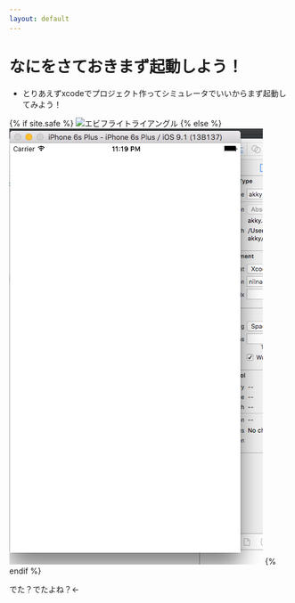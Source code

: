 ```yaml
---
layout: default
---
```

 
# なにをさておきまず起動しよう！
 
- とりあえずxcodeでプロジェクト作ってシミュレータでいいからまず起動してみよう！

{% if site.safe %}
![エビフライトライアングル](/akky/shots/1-1.png "サンプル")
{% else %}
![エビフライトライアングル](/shots/1-1.png "サンプル")
{% endif %}


でた？でたよね？←